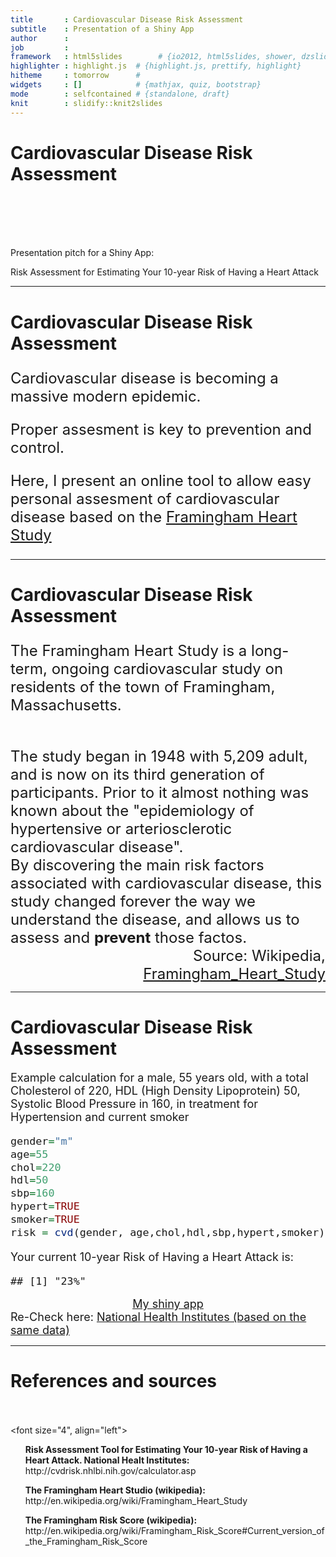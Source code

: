 ```yaml
---
title       : Cardiovascular Disease Risk Assessment
subtitle    : Presentation of a Shiny App
author      : 
job         : 
framework   : html5slides        # {io2012, html5slides, shower, dzslides, ...}
highlighter : highlight.js  # {highlight.js, prettify, highlight}
hitheme     : tomorrow      # 
widgets     : []            # {mathjax, quiz, bootstrap}
mode        : selfcontained # {standalone, draft}
knit        : slidify::knit2slides
---
```


Cardiovascular Disease Risk Assessment
======================================

<br/><br/><br/><br/>

Presentation pitch for a Shiny App:

Risk Assessment  for Estimating Your 10-year Risk of Having a Heart Attack


---


Cardiovascular Disease Risk Assessment
======================================

<font size=5>
<p>Cardiovascular disease is becoming a massive modern epidemic.</p>
<p>Proper assesment is key to prevention and control.</p>

<p>Here, I present an online tool to allow easy personal assesment of cardiovascular disease based on the <a href="http://en.wikipedia.org/wiki/Framingham_Heart_Study">Framingham Heart Study</a>
</p>   
</font>

---

Cardiovascular Disease Risk Assessment
======================================
<font size=5>

The Framingham Heart Study is a long-term, ongoing cardiovascular study on residents of the town of Framingham, Massachusetts.  

<br/>
The study began in 1948 with 5,209 adult, and is now on its third generation of participants. Prior to it almost nothing was known about the "epidemiology of hypertensive or arteriosclerotic cardiovascular disease".

<br/>
By discovering the main risk factors associated with cardiovascular disease, this study changed forever the way we understand the disease, and  allows us to assess and <b>prevent</b> those factos.


<br/>

<div align="right">
Source: Wikipedia, <a href="http://en.wikipedia.org/wiki/Framingham_Heart_Study">Framingham_Heart_Study</a>
</div>
</font>


---

Cardiovascular Disease Risk Assessment
======================================


<font size="4">
Example calculation for a male, 55 years old, with a total Cholesterol of 220, HDL (High Density Lipoprotein) 50,  Systolic Blood Pressure in 160, in treatment for Hypertension and current smoker



```r
gender="m"
age=55
chol=220
hdl=50
sbp=160
hypert=TRUE
smoker=TRUE
risk = cvd(gender, age,chol,hdl,sbp,hypert,smoker)
```
Your current 10-year Risk of Having a Heart Attack is:

```
## [1] "23%"
```

<div align="center">
<a href="https://jalcan.shinyapps.io/cvd_app2/" >My shiny app</a>
</div>
Re-Check here: <a href="http://cvdrisk.nhlbi.nih.gov" >National Health Institutes (based on the same data)</a>
</font>  

---

References and sources 
======================
<br/><br/>
<font size="4", align="left">
<ol>
<b>Risk Assessment Tool for Estimating Your 10-year Risk of Having a Heart Attack. National Healt Institutes:</b>
http://cvdrisk.nhlbi.nih.gov/calculator.asp
</ol><ol>
<b>The Framingham Heart Studio (wikipedia):</b>
http://en.wikipedia.org/wiki/Framingham_Heart_Study
</ol><ol>
<b>The Framingham Risk Score (wikipedia):</b>
http://en.wikipedia.org/wiki/Framingham_Risk_Score#Current_version_of_the_Framingham_Risk_Score
  </ol>
</font>
